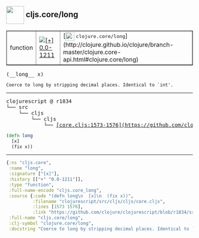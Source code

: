 ## <img width="48px" valign="middle" src="http://i.imgur.com/Hi20huC.png"> cljs.core/long

 <table border="1">
<tr>
<td>function</td>
<td><a href="https://github.com/cljsinfo/api-refs/tree/0.0-1211"><img valign="middle" alt="[+] 0.0-1211" src="https://img.shields.io/badge/+-0.0--1211-lightgrey.svg"></a> </td>
<td>
[<img height="24px" valign="middle" src="http://i.imgur.com/1GjPKvB.png"> <samp>clojure.core/long</samp>](http://clojure.github.io/clojure/branch-master/clojure.core-api.html#clojure.core/long)
</td>
</tr>
</table>

 <samp>
(__long__ x)<br>
</samp>

```
Coerce to long by stripping decimal places. Identical to `int'.
```

---

 <pre>
clojurescript @ r1834
└── src
    └── cljs
        └── cljs
            └── <ins>[core.cljs:1573-1576](https://github.com/clojure/clojurescript/blob/r1834/src/cljs/cljs/core.cljs#L1573-L1576)</ins>
</pre>

```clj
(defn long
  [x]
  (fix x))
```


---

```clj
{:ns "cljs.core",
 :name "long",
 :signature ["[x]"],
 :history [["+" "0.0-1211"]],
 :type "function",
 :full-name-encode "cljs.core_long",
 :source {:code "(defn long\n  [x]\n  (fix x))",
          :filename "clojurescript/src/cljs/cljs/core.cljs",
          :lines [1573 1576],
          :link "https://github.com/clojure/clojurescript/blob/r1834/src/cljs/cljs/core.cljs#L1573-L1576"},
 :full-name "cljs.core/long",
 :clj-symbol "clojure.core/long",
 :docstring "Coerce to long by stripping decimal places. Identical to `int'."}

```
